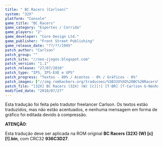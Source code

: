```yaml
---
title: " BC Racers (Carlson)"
system: "32X"
platform: "Console"
game_title: "BC Racers"
game_category: "Esportes / Corrida"
game_players: "2"
game_developer: "Core Design Ltd."
game_publisher: "Front Street Publishing"
game_release_date: "??/??/1995"
patch_author: "Carlson"
patch_group: ""
patch_site: "//neo-zjogos.blogspot.com"
patch_version: "1.1"
patch_release: "27/07/2010"
patch_type: "IPS, IPS-EXE e UPS"
patch_progress: "Textos - 80% / Acentos - 0% / Gráficos - 0%"
patch_images: ["//img.romhackers.org/traducoes/%5B32X%5D%20BC%20Racers%20-%20Carlson%20-%201.jpg","//img.romhackers.org/traducoes/%5B32X%5D%20BC%20Racers%20-%20Carlson%20-%202.jpg","//img.romhackers.org/traducoes/%5B32X%5D%20BC%20Racers%20-%20Carlson%20-%203.png"]
patch_file: "[32X] BC Racers (32X) (W) [c][!] [T-BR] [T-Carlson G-Nenhum] [V-1.1 A-2010].zip"
modified_date: "2010/07/27"
---
```

Esta tradução foi feita pelo tradutor freelancer Carlson. Os textos estão traduzidos, mas não estão acentuados, e nenhuma mensagem em forma de gráfico foi editada devido à compressão.

<b>ATENÇÃO</b>:

Esta tradução deve ser aplicada na ROM original <b>BC Racers (32X) (W) [c][!].bin</b>, com CRC32 <b>936C3D27</b>.
